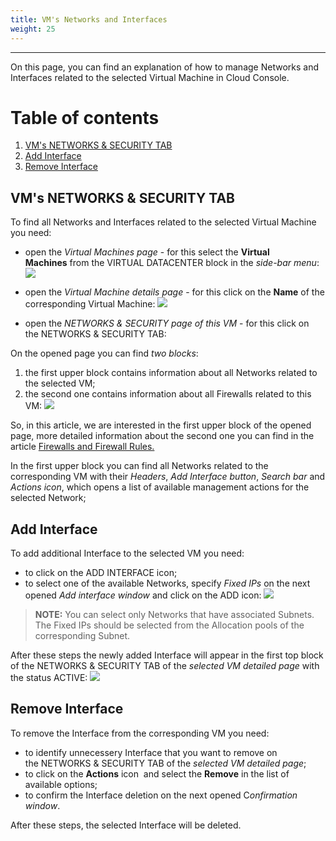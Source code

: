 ```yaml
---
title: VM's Networks and Interfaces
weight: 25
---
```

___
On this page, you can find an explanation of how to manage Networks and Interfaces related to the selected Virtual Machine in Cloud Console.

# Table of contents
1. [VM's NETWORKS & SECURITY TAB](#vm's-networks-&-security-tab)
2. [Add Interface](#add-interface)
3. [Remove Interface](#remove-interface)

## VM's NETWORKS & SECURITY TAB
To find all Networks and Interfaces related to the selected Virtual Machine you need:
- open the *Virtual Machines page* - for this select the **Virtual Machines** from the VIRTUAL DATACENTER block in the *side-bar menu*:
![](../../../assets/images/conn-lin/7.png?classes=border,shadow)

- open the *Virtual Machine details page* - for this click on the **Name** of the corresponding Virtual Machine:
![](../../../assets/images/conn-lin/8.png?classes=border,shadow)

- open the *NETWORKS & SECURITY page of this VM* - for this click on the NETWORKS & SECURITY TAB:

On the opened page you can find *two blocks*:
1. the first upper block contains information about all Networks related to the selected VM;
2. the second one contains information about all Firewalls related to this VM:
![](../../../assets/images/networks/9.png?classes=border,shadow)

So, in this article, we are interested in the first upper block of the opened page, more detailed information about the second one you can find in the article [Firewalls and Firewall Rules.](https://kb.ventuscloud.eu/knowledge/firewalls#manage-related-fw)

In the first upper block you can find all Networks related to the corresponding VM with their *Headers*, *Add Interface button*, *Search bar* and *Actions icon*, which opens a list of available management actions for the selected Network;

## Add Interface
To add additional Interface to the selected VM you need:

- to click on the ADD INTERFACE icon;
- to select one of the available Networks, specify *Fixed IPs* on the next opened *Add interface window* and click on the ADD icon:
![](../../../assets/images/networks/10.png?classes=border,shadow)

>**NOTE:** You can select only Networks that have associated Subnets.  
The Fixed IPs should be selected from the Allocation pools of the corresponding Subnet.

After these steps the newly added Interface will appear in the first top block of the NETWORKS & SECURITY TAB of the *selected VM detailed page* with the status ACTIVE:
![](../../../assets/images/networks/11.png?classes=border,shadow)

## Remove Interface
To remove the Interface from the corresponding VM you need:
- to identify unnecessery Interface that you want to remove on the NETWORKS & SECURITY TAB of the *selected VM detailed page*;
- to click on the **Actions** icon  and select the **Remove** in the list of available options;
- to confirm the Interface deletion on the next opened C*onfirmation window*.

After these steps, the selected Interface will be deleted.
